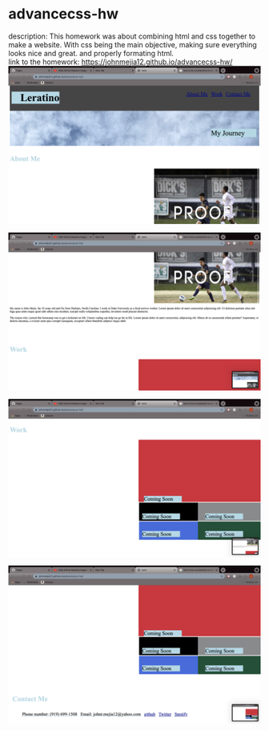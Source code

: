 # advancecss-hw
description: This homework was about combining html and css together to make a website. With css being the main objective, making sure everything looks nice and great. and properly formating html. 
<br>
link to the homework:  https://johnmejia12.github.io/advancecss-hw/
<br>
![](pictures/Screen%20Shot%202021-06-16%20at%2010.43.13%20PM.png)

![](pictures/Screen%20Shot%202021-06-16%20at%2010.43.19%20PM.png)

![](pictures/Screen%20Shot%202021-06-16%20at%2010.43.22%20PM.png)

![](pictures/Screen%20Shot%202021-06-16%20at%2010.43.24%20PM.png)
